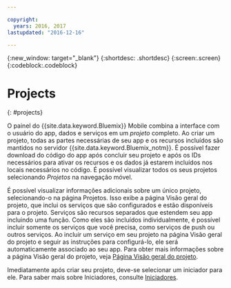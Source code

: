 ```yaml
---

copyright:
  years: 2016, 2017
lastupdated: "2016-12-16"

---
```

{:new_window: target="_blank"}
{:shortdesc: .shortdesc}
{:screen:.screen}
{:codeblock:.codeblock}

# Projects
{: #projects}

O painel do {{site.data.keyword.Bluemix}} Mobile combina a interface com o
usuário do app, dados e serviços em um *projeto* completo. Ao criar um
projeto, todas as partes necessárias de seu app e os recursos incluídos são mantidos no
servidor {{site.data.keyword.Bluemix_notm}}. É possível fazer
download do código do app após concluir seu projeto e após os IDs
necessários para ativar os recursos e os dados já estarem incluídos
nos locais necessários no código. É
possível visualizar todos os seus projetos selecionando
*Projetos* na navegação móvel.  

É possível visualizar informações adicionais sobre um único
projeto, selecionando-o na página Projetos. Isso exibe a página Visão
geral do projeto, que inclui os serviços que são configurados e
estão disponíveis para o projeto. Serviços são recursos
separados que estendem seu app incluindo uma função. Como eles são
incluídos individualmente, é possível incluir somente os serviços que você precisa, como serviços de push ou outros serviços. Ao incluir um serviço em seu projeto na página Visão geral do projeto e seguir as instruções para configurá-lo, ele será automaticamente associado ao seu app. Para obter mais informações sobre a página Visão geral do projeto, veja [Página Visão geral do projeto](project_overview_page.html).

Imediatamente após criar seu projeto, deve-se selecionar um
iniciador para ele. Para saber mais sobre Iniciadores,
consulte [Iniciadores](starters.html).
